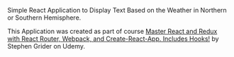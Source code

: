 Simple React Application to Display Text Based on the Weather in Northern or Southern Hemisphere.

This Application was created as part of course <a href="https://www.udemy.com/course/react-redux/" target="_blank">Master React and Redux with React Router, Webpack, and Create-React-App. Includes Hooks!</a> by Stephen Grider on Udemy.
